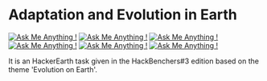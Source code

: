 # Adaptation and Evolution in Earth

[![Ask Me Anything !](https://img.shields.io/badge/Made%20using-HTML-1abc9c.svg)](https://GitHub.com/Naereen/ama)
[![Ask Me Anything !](https://img.shields.io/badge/Made%20using-CSS-1abc9c.svg)](https://GitHub.com/Naereen/ama)
[![Ask Me Anything !](https://img.shields.io/badge/Made%20using-SCSS-1abc9c.svg)](https://GitHub.com/Naereen/ama)
[![Ask Me Anything !](https://img.shields.io/badge/Made%20using-JS-1abc9c.svg)](https://GitHub.com/Naereen/ama)
[![Ask Me Anything !](https://img.shields.io/badge/Made%20using-jQuery-1abc9c.svg)](https://GitHub.com/Naereen/ama)
[![Ask Me Anything !](https://img.shields.io/badge/Made%20using-WikiAPI-1abc9c.svg)](https://GitHub.com/Naereen/ama)

It is an HackerEarth task given in the HackBenchers#3 edition based on the theme 'Evolution on Earth'. 
